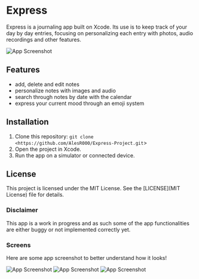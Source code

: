 # Express

Express is a journaling app built on Xcode. Its use is to keep track of your day by day entries, focusing on personalizing each entry with photos, audio recordings and other features.

![App Screenshot](Icon.PNG)


## Features

- add, delete and edit notes
- personalize notes with images and audio
- search through notes by date with the calendar
- express your current mood through an emoji system

## Installation
1. Clone this repository: `git clone <https://github.com/AlesR000/Express-Project.git`>
2. Open the project in Xcode.
3. Run the app on a simulator or connected device.

## License
This project is licensed under the MIT License. See the [LICENSE](MIT License) file for details.

### Disclaimer

This app is a work in progress and as such some of the app functionalities are either buggy or not implemented correctly yet.

### Screens

Here are some app screenshot to better understand how it looks!

![App Screenshot](MainScreen.PNG) 
![App Screenshot](WritingNoteALT.PNG)
![App Screenshot](NoteSample.PNG)



